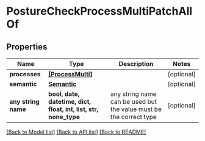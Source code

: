 # PostureCheckProcessMultiPatchAllOf


## Properties
Name | Type | Description | Notes
------------ | ------------- | ------------- | -------------
**processes** | [**[ProcessMulti]**](ProcessMulti.md) |  | [optional] 
**semantic** | [**Semantic**](Semantic.md) |  | [optional] 
**any string name** | **bool, date, datetime, dict, float, int, list, str, none_type** | any string name can be used but the value must be the correct type | [optional]

[[Back to Model list]](../README.md#documentation-for-models) [[Back to API list]](../README.md#documentation-for-api-endpoints) [[Back to README]](../README.md)


